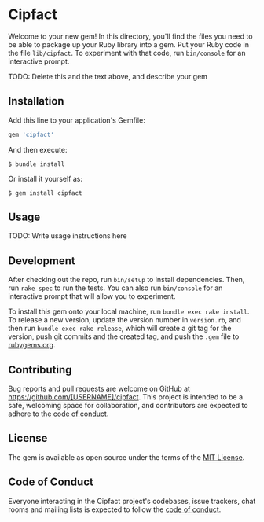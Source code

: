 # Cipfact

Welcome to your new gem! In this directory, you'll find the files you need to be able to package up your Ruby library into a gem. Put your Ruby code in the file `lib/cipfact`. To experiment with that code, run `bin/console` for an interactive prompt.

TODO: Delete this and the text above, and describe your gem

## Installation

Add this line to your application's Gemfile:

```ruby
gem 'cipfact'
```

And then execute:

    $ bundle install

Or install it yourself as:

    $ gem install cipfact

## Usage

TODO: Write usage instructions here

## Development

After checking out the repo, run `bin/setup` to install dependencies. Then, run `rake spec` to run the tests. You can also run `bin/console` for an interactive prompt that will allow you to experiment.

To install this gem onto your local machine, run `bundle exec rake install`. To release a new version, update the version number in `version.rb`, and then run `bundle exec rake release`, which will create a git tag for the version, push git commits and the created tag, and push the `.gem` file to [rubygems.org](https://rubygems.org).

## Contributing

Bug reports and pull requests are welcome on GitHub at https://github.com/[USERNAME]/cipfact. This project is intended to be a safe, welcoming space for collaboration, and contributors are expected to adhere to the [code of conduct](https://github.com/[USERNAME]/cipfact/blob/master/CODE_OF_CONDUCT.md).

## License

The gem is available as open source under the terms of the [MIT License](https://opensource.org/licenses/MIT).

## Code of Conduct

Everyone interacting in the Cipfact project's codebases, issue trackers, chat rooms and mailing lists is expected to follow the [code of conduct](https://github.com/[USERNAME]/cipfact/blob/master/CODE_OF_CONDUCT.md).
